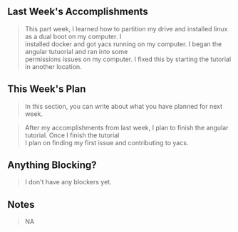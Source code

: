 ## Last Week's Accomplishments

> This part week, I learned how to partition my drive and installed linux as a dual boot on my computer. I \
> installed docker and got yacs running on my computer. I began the angular tutuorial and ran into some \
> permissions issues on my computer. I fixed this by starting the tutorial in another location.

## This Week's Plan

> In this section, you can write about what you have planned for next week.

> After my accomplishments from last week, I plan to finish the angular tutorial. Once I finish the tutorial \
> I plan on finding my first issue and contributing to yacs.

## Anything Blocking?

> I don't have any blockers yet.

## Notes

> NA
